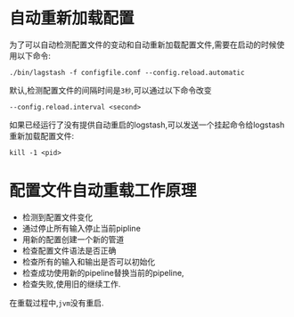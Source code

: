 # 自动重新加载配置
为了可以自动检测配置文件的变动和自动重新加载配置文件,需要在启动的时候使用以下命令:
```
./bin/lagstash -f configfile.conf --config.reload.automatic
```
默认,检测配置文件的间隔时间是`3秒`,可以通过以下命令改变
```
--config.reload.interval <second>
```
如果已经运行了没有提供自动重启的logstash,可以发送一个挂起命令给logstash重新加载配置文件:
```
kill -1 <pid>
```
# 配置文件自动重载工作原理
* 检测到配置文件变化
* 通过停止所有输入停止当前pipline
* 用新的配置创建一个新的管道
* 检查配置文件语法是否正确
* 检查所有的输入和输出是否可以初始化
* 检查成功使用新的pipeline替换当前的pipeline,
* 检查失败,使用旧的继续工作.

在重载过程中,`jvm`没有重启.